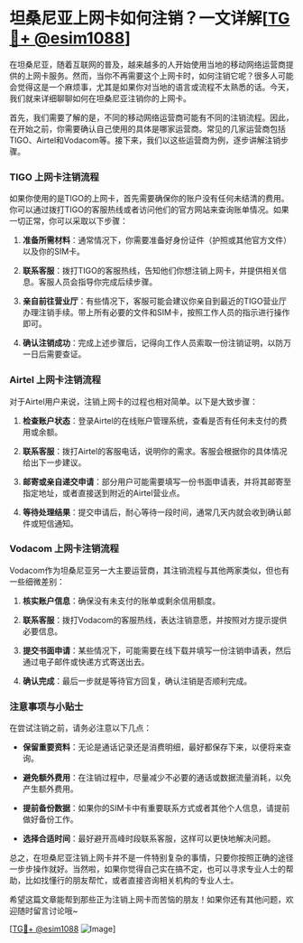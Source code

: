 # 坦桑尼亚上网卡如何注销？一文详解[[TG💪+ @esim1088](https://t.me/s/esim1088)]

在坦桑尼亚，随着互联网的普及，越来越多的人开始使用当地的移动网络运营商提供的上网卡服务。然而，当你不再需要这个上网卡时，如何注销它呢？很多人可能会觉得这是一个麻烦事，尤其是如果你对当地的语言或流程不太熟悉的话。今天，我们就来详细聊聊如何在坦桑尼亚注销你的上网卡。

首先，我们需要了解的是，不同的移动网络运营商可能有不同的注销流程。因此，在开始之前，你需要确认自己使用的具体是哪家运营商。常见的几家运营商包括TIGO、Airtel和Vodacom等。接下来，我们以这些运营商为例，逐步讲解注销步骤。

### TIGO 上网卡注销流程

如果你使用的是TIGO的上网卡，首先需要确保你的账户没有任何未结清的费用。你可以通过拨打TIGO的客服热线或者访问他们的官方网站来查询账单情况。如果一切正常，你可以采取以下步骤：

1. **准备所需材料**：通常情况下，你需要准备好身份证件（护照或其他官方文件）以及你的SIM卡。
   
2. **联系客服**：拨打TIGO的客服热线，告知他们你想注销上网卡，并提供相关信息。客服人员会指导你完成后续步骤。

3. **亲自前往营业厅**：有些情况下，客服可能会建议你亲自到最近的TIGO营业厅办理注销手续。带上所有必要的文件和SIM卡，按照工作人员的指示进行操作即可。

4. **确认注销成功**：完成上述步骤后，记得向工作人员索取一份注销证明，以防万一日后需要查证。

### Airtel 上网卡注销流程

对于Airtel用户来说，注销上网卡的过程也相对简单。以下是大致步骤：

1. **检查账户状态**：登录Airtel的在线账户管理系统，查看是否有任何未支付的费用或余额。

2. **联系客服**：拨打Airtel的客服电话，说明你的需求。客服会根据你的具体情况给出下一步建议。

3. **邮寄或亲自递交申请**：部分用户可能需要填写一份书面申请表，并将其邮寄至指定地址，或者直接送到附近的Airtel营业点。

4. **等待处理结果**：提交申请后，耐心等待一段时间，通常几天内就会收到确认邮件或短信通知。

### Vodacom 上网卡注销流程

Vodacom作为坦桑尼亚另一大主要运营商，其注销流程与其他两家类似，但也有一些细微差别：

1. **核实账户信息**：确保没有未支付的账单或剩余信用额度。

2. **联系客服**：拨打Vodacom的客服热线，表达注销意愿，并按照对方提示提供必要信息。

3. **提交书面申请**：某些情况下，可能需要在线下载并填写一份注销申请表，然后通过电子邮件或快递方式寄送出去。

4. **确认完成**：最后一步就是等待官方回复，确认注销是否顺利完成。

### 注意事项与小贴士

在尝试注销之前，请务必注意以下几点：

- **保留重要资料**：无论是通话记录还是消费明细，最好都保存下来，以便将来查询。
  
- **避免额外费用**：在注销过程中，尽量减少不必要的通话或数据流量消耗，以免产生额外费用。

- **提前备份数据**：如果你的SIM卡中有重要联系方式或者其他个人信息，请提前做好备份工作。

- **选择合适时间**：最好避开高峰时段联系客服，这样可以更快地解决问题。

总之，在坦桑尼亚注销上网卡并不是一件特别复杂的事情，只要你按照正确的途径一步步操作就好。当然啦，如果你觉得自己实在搞不定，也可以寻求专业人士的帮助，比如找懂行的朋友帮忙，或者直接咨询相关机构的专业人士。

希望这篇文章能帮到那些正为注销上网卡而苦恼的朋友！如果你还有其他问题，欢迎随时留言讨论哦~ 

[[TG💪+ @esim1088](https://t.me/s/esim1088) ![Image](https://i.postimg.cc/4NQfJmqS/Snipaste-2025-05-13-00-14-12.png)]